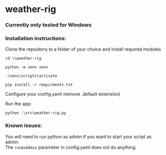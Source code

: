 # weather-rig
 
### Currently only tested for Windows

### Installation instructions:
Clone the repository to a folder of your choice and install required modules  
```
cd \\weather-rig

python -m venv venv

.\venv\scripts\activate

pip install -r requirments.txt
```

Configure your config.yaml (remove .default extension)  

Run the app:  
```
python .\src\weather-rig.py
```

### Known issues:  
You will need to run python as admin if you want to start your script as admin.  
The `runAsAdmin` parameter in config.yaml does not do anything.  
